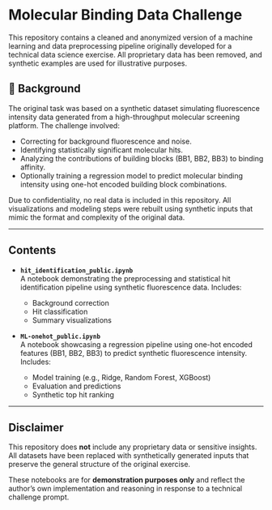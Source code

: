 # Molecular Binding Data Challenge 
This repository contains a cleaned and anonymized version of a machine learning and data preprocessing pipeline originally developed for a technical data science exercise. All proprietary data has been removed, and synthetic examples are used for illustrative purposes.

## 📄 Background

The original task was based on a synthetic dataset simulating fluorescence intensity data generated from a high-throughput molecular screening platform. The challenge involved:

- Correcting for background fluorescence and noise.
- Identifying statistically significant molecular hits.
- Analyzing the contributions of building blocks (BB1, BB2, BB3) to binding affinity.
- Optionally training a regression model to predict molecular binding intensity using one-hot encoded building block combinations.

Due to confidentiality, no real data is included in this repository. All visualizations and modeling steps were rebuilt using synthetic inputs that mimic the format and complexity of the original data.

---

## Contents

- **`hit_identification_public.ipynb`**  
  A notebook demonstrating the preprocessing and statistical hit identification pipeline using synthetic fluorescence data. Includes:
  - Background correction
  - Hit classification
  - Summary visualizations

- **`ML-onehot_public.ipynb`**  
  A notebook showcasing a regression pipeline using one-hot encoded features (BB1, BB2, BB3) to predict synthetic fluorescence intensity. Includes:
  - Model training (e.g., Ridge, Random Forest, XGBoost)
  - Evaluation and predictions
  - Synthetic top hit ranking

---

## Disclaimer

This repository does **not** include any proprietary data or sensitive insights. All datasets have been replaced with synthetically generated inputs that preserve the general structure of the original exercise.

These notebooks are for **demonstration purposes only** and reflect the author’s own implementation and reasoning in response to a technical challenge prompt.
